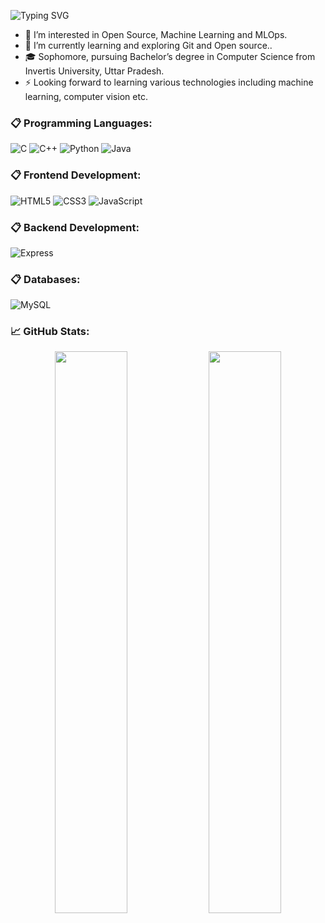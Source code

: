 ![Typing SVG](https://readme-typing-svg.herokuapp.com?font=Poppins&lines=Hey+There!+I'm+Durag+Pal+Singh.)

- 👀 I’m interested in Open Source, Machine Learning and MLOps.
- 🌱 I’m currently learning and exploring Git and Open source..
- 🎓 Sophomore, pursuing Bachelor’s degree in Computer Science from Invertis University, Uttar Pradesh.
- ⚡️  Looking forward to learning various technologies including machine learning, computer vision etc.

### 📋 Programming Languages:

![C](https://img.shields.io/badge/c-%2300599C.svg?style=for-the-badge&logo=c&logoColor=white)
![C++](https://img.shields.io/badge/c++-%2300599C.svg?style=for-the-badge&logo=c%2B%2B&logoColor=white)
![Python](https://img.shields.io/badge/python-3670A0?style=for-the-badge&logo=python&logoColor=ffdd54)
![Java](https://img.shields.io/badge/java-%23ED8B00.svg?style=for-the-badge&logo=java&logoColor=white)

### 📋 Frontend Development:

![HTML5](https://img.shields.io/badge/html5-%23E34F26.svg?style=for-the-badge&logo=html5&logoColor=white)
![CSS3](https://img.shields.io/badge/css3-%231572B6.svg?style=for-the-badge&logo=css3&logoColor=white)
![JavaScript](https://img.shields.io/badge/javascript-%23323330.svg?style=for-the-badge&logo=javascript&logoColor=%23F7DF1E)

### 📋 Backend Development:
![Express](https://img.shields.io/badge/express-%23323330.svg?style=for-the-badge&logo=express&logoColor=%23F7DF1E)



### 📋 Databases: 

![MySQL](https://img.shields.io/badge/mysql-3670A0?style=for-the-badge&logo=mysql&logoColor=ffdd54)
<br />

### 📈 GitHub Stats:
<p align="center">
	  <img width="48%" src="https://github-readme-stats.vercel.app/api?username=duragpal&show_icons=true&theme=tokyonight" />
  <img width="48%" src="https://github-readme-streak-stats.herokuapp.com/?user=duragpal&theme=tokyonight" />
</p>



